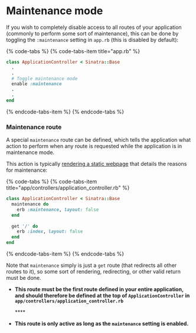 # Maintenance mode

If you wish to completely disable access to all routes of your application \(commonly to perform some sort of maintenance\), this can be done by toggling the `:maintenance` setting in `app.rb` \(this is disabled by default\):

{% code-tabs %}
{% code-tabs-item title="app.rb" %}
```ruby
class ApplicationController < Sinatra::Base
  .
  .
  # Toggle maintenance mode
  enable :maintenance
  .
  .
end
```
{% endcode-tabs-item %}
{% endcode-tabs %}

### Maintenance route

A special `maintenance` route can be defined, which tells the application what action to perform when any route is requested while the application is in maintenance mode.

This action is typically [rendering a static webpage](rendering-static-webpages.md) that details the reasons for maintenance:

{% code-tabs %}
{% code-tabs-item title="app/controllers/application\_controller.rb" %}
```ruby
class ApplicationController < Sinatra::Base
  maintenance do
    erb :maintenance, layout: false
  end
    
  get '/' do
    erb :index, layout: false 
  end
end
```
{% endcode-tabs-item %}
{% endcode-tabs %}



Note that `maintenance` simply is just a `get` route \(that redirects all other routes to it\), so some sort of rendering, redirecting, or other valid return must be done.

* **This route must be the first route defined in your entire application, and should therefore be defined at the top of `ApplicationController` in `app/controllers/application_controller.rb`**

  \*\*\*\*

* **This route is only active as long as the `maintenance` setting is enabled.**

